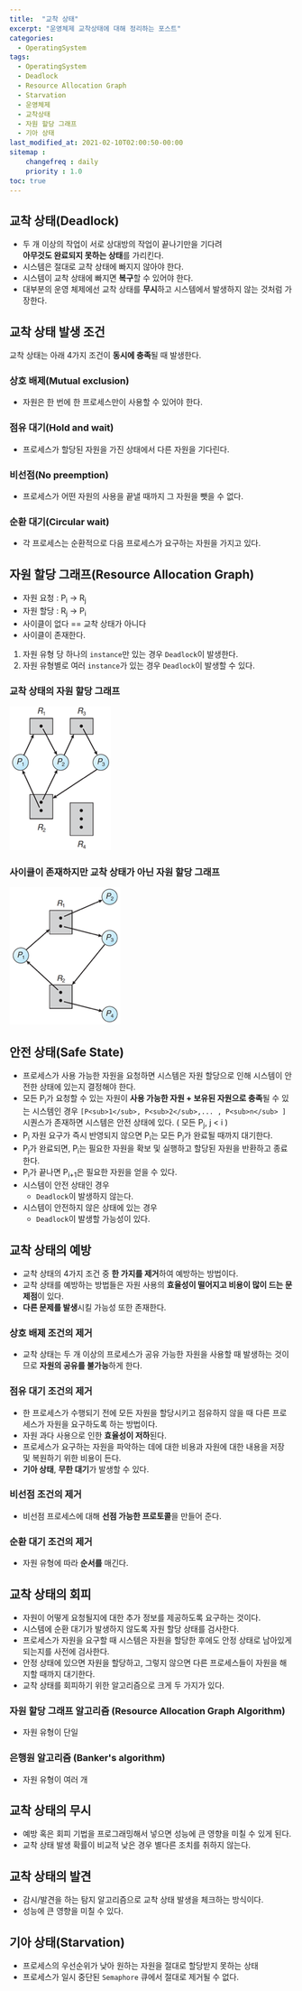 ```yaml
---
title:  "교착 상태"
excerpt: "운영체제 교착상태에 대해 정리하는 포스트"
categories:
  - OperatingSystem
tags:
  - OperatingSystem
  - Deadlock
  - Resource Allocation Graph
  - Starvation
  - 운영체제
  - 교착상태
  - 자원 할당 그래프
  - 기아 상태
last_modified_at: 2021-02-10T02:00:50-00:00
sitemap :
    changefreq : daily
    priority : 1.0
toc: true
---
```


## 교착 상태(Deadlock)
- 두 개 이상의 작업이 서로 상대방의 작업이 끝나기만을 기다려<br> **아무것도 완료되지 못하는 상태**를 가리킨다.
- 시스템은 절대로 교착 상태에 빠지지 않아야 한다.
- 시스템이 교착 상태에 빠지면 **복구**할 수 있어야 한다.
- 대부분의 운영 체제에선 교착 상태를 **무시**하고 시스템에서 발생하지 않는 것처럼 가장한다.

## 교착 상태 발생 조건
교착 상태는 아래 4가지 조건이 **동시에 충족**될 때 발생한다.
### 상호 배제(Mutual exclusion)
- 자원은 한 번에 한 프로세스만이 사용할 수 있어야 한다.

### 점유 대기(Hold and wait)
- 프로세스가 할당된 자원을 가진 상태에서 다른 자원을 기다린다.

### 비선점(No preemption)
- 프로세스가 어떤 자원의 사용을 끝낼 때까지 그 자원을 뺏을 수 없다.

### 순환 대기(Circular wait)
- 각 프로세스는 순환적으로 다음 프로세스가 요구하는 자원을 가지고 있다.

## 자원 할당 그래프(Resource Allocation Graph)
- 자원 요청 : P<sub>i</sub> -> R<sub>j</sub>
- 자원 할당 : R<sub>j</sub> -> P<sub>i</sub>
- 사이클이 없다 == 교착 상태가 아니다
- 사이클이 존재한다.  
1. 자원 유형 당 하나의 `instance`만 있는 경우 `Deadlock`이 발생한다.
2. 자원 유형별로 여러 `instance`가 있는 경우 `Deadlock`이 발생할 수 있다.

### 교착 상태의 자원 할당 그래프
![os7-1](/img/os7-1.jpg)

### 사이클이 존재하지만 교착 상태가 아닌 자원 할당 그래프
![os7-2](/img/os7-2.jpg)

## 안전 상태(Safe State)
- 프로세스가 사용 가능한 자원을 요청하면 시스템은 자원 할당으로 인해 시스템이 안전한 상태에 있는지 결정해야 한다.
- 모든 P<sub>i</sub>가 요청할 수 있는 자원이 **사용 가능한 자원 + 보유된 자원으로 충족**될 수 있는 시스템인 경우 `[P<sub>1</sub>, P<sub>2</sub>,... , P<sub>n</sub> ]`<br>시퀀스가 존재하면 시스템은 안전 상태에 있다. ( 모든 P<sub>j</sub>, j < i )
- P<sub>i</sub> 자원 요구가 즉시 반영되지 않으면 P<sub>i</sub>는 모든 P<sub>j</sub>가 완료될 때까지 대기한다.
- P<sub>j</sub>가 완료되면, P<sub>i</sub>는 필요한 자원을 확보 및 실행하고 할당된 자원을 반환하고 종료한다.
- P<sub>i</sub>가 끝나면 P<sub>i+1</sub>은 필요한 자원을 얻을 수 있다.
- 시스템이 안전 상태인 경우
  - `Deadlock`이 발생하지 않는다.
- 시스템이 안전하지 않은 상태에 있는 경우
  - `Deadlock`이 발생할 가능성이 있다.

## 교착 상태의 예방
- 교착 상태의 4가지 조건 중 **한 가지를 제거**하여 예방하는 방법이다.
- 교착 상태를 예방하는 방법들은 자원 사용의 **효율성이 떨어지고 비용이 많이 드는 문제점**이 있다.
- **다른 문제를 발생**시킬 가능성 또한 존재한다.

### 상호 배제 조건의 제거
- 교착 상태는 두 개 이상의 프로세스가 공유 가능한 자원을 사용할 때 발생하는 것이므로 **자원의 공유를 불가능**하게 한다.

### 점유 대기 조건의 제거
- 한 프로세스가 수행되기 전에 모든 자원을 할당시키고 점유하지 않을 때 다른 프로세스가 자원을 요구하도록 하는 방법이다.
- 자원 과다 사용으로 인한 **효율성이 저하**된다.
- 프로세스가 요구하는 자원을 파악하는 데에 대한 비용과 자원에 대한 내용을 저장 및 복원하기 위한 비용이 든다.
- **기아 상태**, **무한 대기**가 발생할 수 있다.

### 비선점 조건의 제거
- 비선점 프로세스에 대해 **선점 가능한 프로토콜**을 만들어 준다.

### 순환 대기 조건의 제거
- 자원 유형에 따라 **순서를** 매긴다.

## 교착 상태의 회피
- 자원이 어떻게 요청될지에 대한 추가 정보를 제공하도록 요구하는 것이다.
- 시스템에 순환 대기가 발생하지 않도록 자원 할당 상태를 검사한다.
- 프로세스가 자원을 요구할 때 시스템은 자원을 할당한 후에도 안정 상태로 남아있게 되는지를 사전에 검사한다.
- 안정 상태에 있으면 자원을 할당하고, 그렇지 않으면 다른 프로세스들이 자원을 해지할 때까지 대기한다.
- 교착 상태를 회피하기 위한 알고리즘으로 크게 두 가지가 있다.

### 자원 할당 그래프 알고리즘 (Resource Allocation Graph Algorithm)
- 자원 유형이 단일

### 은행원 알고리즘 (Banker's algorithm)
- 자원 유형이 여러 개

## 교착 상태의 무시
- 예방 혹은 회피 기법을 프로그래밍해서 넣으면 성능에 큰 영향을 미칠 수 있게 된다.
- 교착 상태 발생 확률이 비교적 낮은 경우 별다른 조치를 취하지 않는다.

## 교착 상태의 발견
- 감시/발견을 하는 탐지 알고리즘으로 교착 상태 발생을 체크하는 방식이다.
- 성능에 큰 영향을 미칠 수 있다.

## 기아 상태(Starvation)
- 프로세스의 우선순위가 낮아 원하는 자원을 절대로 할당받지 못하는 상태
- 프로세스가 일시 중단된 `Semaphore` 큐에서 절대로 제거될 수 없다.